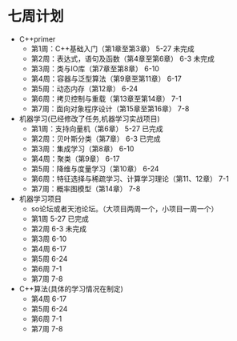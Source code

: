 # 七周计划

- C++primer
  - 第1周：C++基础入门（第1章至第3章）			5-27		未完成
  - 第2周：表达式，语句及函数（第4章至第6章）        6-3                   未完成
  - 第3周：类与IO库（第7章至第8章）                           6-10                 
  - 第4周：容器与泛型算法（第9章至第11章）             6-17
  - 第5周：动态内存（第12章）                                      6-24
  - 第6周：拷贝控制与重载（第13章至第14章）           7-1
  - 第7周：面向对象程序设计（第15章至第16章）       7-8
- 机器学习(已经修改了任务,机器学习实战项目)
  - 第1周：支持向量机（第6章）			                                          5-27		已完成
  - 第2周：贝叶斯分类（第7章）                                                               6-3                 已完成
  - 第3周：集成学习（第8章）                                                                   6-10      
  - 第4周：聚类（第9章）                                                                           6-17          
  - 第5周：降维与度量学习（第10章）                                                      6-24
  - 第6周：特征选择与稀疏学习、计算学习理论（第11、12章）           7-1
  - 第7周：概率图模型（第14章）                                                              7-8
- 机器学习项目
  -  so论坛或者天池论坛。（大项目两周一个，小项目一周一个） 
    - 第1周    5-27     已完成
    - 第2周    6-3       未完成
    - 第3周    6-10
    - 第4周    6-17
    - 第5周    6-24
    - 第6周    7-1
    - 第7周    7-8
- C++算法(具体的学习情况在制定)
  - 第4周    6-17
  - 第5周    6-24
  - 第6周    7-1
  - 第7周    7-8